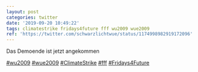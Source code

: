 ```yaml
---
layout: post
categories: twitter
date: '2019-09-20 10:49:22'
tags: climatestrike fridays4future fff wu2009 wue2009
ref: 'https://twitter.com/schwarzlichtwue/status/1174998982919172096'
---
```

Das Demoende ist jetzt angekommen

[#wu2009](/t/wu2009) [#wue2009](/t/wue2009) [#ClimateStrike](/t/climatestrike) [#fff](/t/fff) [#Fridays4Future](/t/fridays4future)